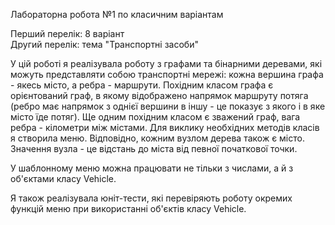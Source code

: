 Лабораторна робота №1 по класичним варіантам

Перший перелік: 8 варіант  
Другий перелік: тема "Транспортні засоби"

У цій роботі я реалізувала роботу з графами та бінарними деревами, які можуть представляти собою транспортні мережі: кожна вершина графа - якесь місто, а ребра - маршрути. Похідним класом графа є орієнтований граф, в якому відображено напрямок маршруту потяга (ребро має напрямок з однієї вершини в іншу - це показує з якого і в яке місто їде потяг). Ще одним похідним класом є зважений граф, вага ребра - кілометри між містами. Для виклику необхідних методів класів я створила меню. Відповідно, кожним вузлом дерева також є місто. Значення вузла - це відстань до міста від певної початкової точки.

У шаблонному меню можна працювати не тільки з числами, а й з об'єктами класу Vehicle.

Я також реалізувала юніт-тести, які перевіряють роботу окремих функцій меню при використанні об'єктів класу Vehicle.
